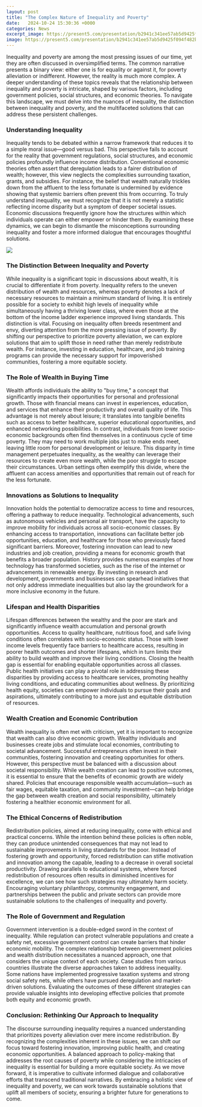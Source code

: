 ```yaml
---
layout: post
title: "The Complex Nature of Inequality and Poverty"
date:   2024-10-24 15:30:36 +0000
categories: News
excerpt_image: https://present5.com/presentation/b2941c341ee57ab5d9425f094f482b63/image-2.jpg
image: https://present5.com/presentation/b2941c341ee57ab5d9425f094f482b63/image-2.jpg
---
```


Inequality and poverty are among the most pressing issues of our time, yet they are often discussed in oversimplified terms. The common narrative presents a binary view: either one is for equality or against it, for poverty alleviation or indifferent. However, the reality is much more complex. A deeper understanding of these topics reveals that the relationship between inequality and poverty is intricate, shaped by various factors, including government policies, social structures, and economic theories. To navigate this landscape, we must delve into the nuances of inequality, the distinction between inequality and poverty, and the multifaceted solutions that can address these persistent challenges.
### Understanding Inequality
Inequality tends to be debated within a narrow framework that reduces it to a simple moral issue—good versus bad. This perspective fails to account for the reality that government regulations, social structures, and economic policies profoundly influence income distribution. Conventional economic theories often assert that deregulation leads to a fairer distribution of wealth; however, this view neglects the complexities surrounding taxation, grants, and subsidies. For instance, the belief that wealth naturally trickles down from the affluent to the less fortunate is undermined by evidence showing that systemic barriers often prevent this from occurring.
To truly understand inequality, we must recognize that it is not merely a statistic reflecting income disparity but a symptom of deeper societal issues. Economic discussions frequently ignore how the structures within which individuals operate can either empower or hinder them. By examining these dynamics, we can begin to dismantle the misconceptions surrounding inequality and foster a more informed dialogue that encourages thoughtful solutions.

![](https://present5.com/presentation/b2941c341ee57ab5d9425f094f482b63/image-2.jpg)
### The Distinction Between Inequality and Poverty
While inequality is a significant topic in discussions about wealth, it is crucial to differentiate it from poverty. Inequality refers to the uneven distribution of wealth and resources, whereas poverty denotes a lack of necessary resources to maintain a minimum standard of living. It is entirely possible for a society to exhibit high levels of inequality while simultaneously having a thriving lower class, where even those at the bottom of the income ladder experience improved living standards.
This distinction is vital. Focusing on inequality often breeds resentment and envy, diverting attention from the more pressing issue of poverty. By shifting our perspective to prioritize poverty alleviation, we can explore solutions that aim to uplift those in need rather than merely redistribute wealth. For instance, investing in education, healthcare, and job training programs can provide the necessary support for impoverished communities, fostering a more equitable society.
### The Role of Wealth in Buying Time
Wealth affords individuals the ability to "buy time," a concept that significantly impacts their opportunities for personal and professional growth. Those with financial means can invest in experiences, education, and services that enhance their productivity and overall quality of life. This advantage is not merely about leisure; it translates into tangible benefits such as access to better healthcare, superior educational opportunities, and enhanced networking possibilities.
In contrast, individuals from lower socio-economic backgrounds often find themselves in a continuous cycle of time poverty. They may need to work multiple jobs just to make ends meet, leaving little room for personal development or leisure. This disparity in time management perpetuates inequality, as the wealthy can leverage their resources to create even more wealth, while the poor struggle to escape their circumstances. Urban settings often exemplify this divide, where the affluent can access amenities and opportunities that remain out of reach for the less fortunate.
### Innovations as Solutions to Inequality
Innovation holds the potential to democratize access to time and resources, offering a pathway to reduce inequality. Technological advancements, such as autonomous vehicles and personal air transport, have the capacity to improve mobility for individuals across all socio-economic classes. By enhancing access to transportation, innovations can facilitate better job opportunities, education, and healthcare for those who previously faced significant barriers.
Moreover, fostering innovation can lead to new industries and job creation, providing a means for economic growth that benefits a broader population. History provides numerous examples of how technology has transformed societies, such as the rise of the internet or advancements in renewable energy. By investing in research and development, governments and businesses can spearhead initiatives that not only address immediate inequalities but also lay the groundwork for a more inclusive economy in the future.
### Lifespan and Health Disparities
Lifespan differences between the wealthy and the poor are stark and significantly influence wealth accumulation and personal growth opportunities. Access to quality healthcare, nutritious food, and safe living conditions often correlates with socio-economic status. Those with lower income levels frequently face barriers to healthcare access, resulting in poorer health outcomes and shorter lifespans, which in turn limits their ability to build wealth and improve their living conditions.
Closing the health gap is essential for enabling equitable opportunities across all classes. Public health initiatives can play a pivotal role in addressing these disparities by providing access to healthcare services, promoting healthy living conditions, and educating communities about wellness. By prioritizing health equity, societies can empower individuals to pursue their goals and aspirations, ultimately contributing to a more just and equitable distribution of resources.
### Wealth Creation and Economic Contribution
Wealth inequality is often met with criticism, yet it is important to recognize that wealth can also drive economic growth. Wealthy individuals and businesses create jobs and stimulate local economies, contributing to societal advancement. Successful entrepreneurs often invest in their communities, fostering innovation and creating opportunities for others.
However, this perspective must be balanced with a discussion about societal responsibility. While wealth creation can lead to positive outcomes, it is essential to ensure that the benefits of economic growth are widely shared. Policies that encourage responsible wealth accumulation—such as fair wages, equitable taxation, and community investment—can help bridge the gap between wealth creation and social responsibility, ultimately fostering a healthier economic environment for all.
### The Ethical Concerns of Redistribution
Redistribution policies, aimed at reducing inequality, come with ethical and practical concerns. While the intention behind these policies is often noble, they can produce unintended consequences that may not lead to sustainable improvements in living standards for the poor. Instead of fostering growth and opportunity, forced redistribution can stifle motivation and innovation among the capable, leading to a decrease in overall societal productivity.
Drawing parallels to educational systems, where forced redistribution of resources often results in diminished incentives for excellence, we can see how such strategies may ultimately harm society. Encouraging voluntary philanthropy, community engagement, and partnerships between the public and private sectors can provide more sustainable solutions to the challenges of inequality and poverty.
### The Role of Government and Regulation
Government intervention is a double-edged sword in the context of inequality. While regulation can protect vulnerable populations and create a safety net, excessive government control can create barriers that hinder economic mobility. The complex relationship between government policies and wealth distribution necessitates a nuanced approach, one that considers the unique context of each society.
Case studies from various countries illustrate the diverse approaches taken to address inequality. Some nations have implemented progressive taxation systems and strong social safety nets, while others have pursued deregulation and market-driven solutions. Evaluating the outcomes of these different strategies can provide valuable insights into developing effective policies that promote both equity and economic growth.
### Conclusion: Rethinking Our Approach to Inequality
The discourse surrounding inequality requires a nuanced understanding that prioritizes poverty alleviation over mere income redistribution. By recognizing the complexities inherent in these issues, we can shift our focus toward fostering innovation, improving public health, and creating economic opportunities. A balanced approach to policy-making that addresses the root causes of poverty while considering the intricacies of inequality is essential for building a more equitable society.
As we move forward, it is imperative to cultivate informed dialogue and collaborative efforts that transcend traditional narratives. By embracing a holistic view of inequality and poverty, we can work towards sustainable solutions that uplift all members of society, ensuring a brighter future for generations to come.